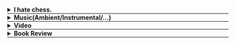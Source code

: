 <div style="border-bottom: 0.5px solid;">
  <details class="content-details" data-url="chess.html" data-type="html">
    <summary><b>I hate chess.</b></summary>
    <span class="content" style="display:block"></span>
  </details>
</div>

<div style="border-bottom: 0.5px solid;">
  <details class="content-details" data-url="music.html" data-type="html">
    <summary><b>Music(Ambient/Instrumental/...)</b></summary>
    <span class="content" style="font-size: 90%; display:block"></span>
  </details>
</div>

<div style="border-bottom: 0.5px solid;">
  <details class="content-details" data-url="video.html" data-type="html">
    <summary><b>Video</b></summary>
    <span class="content" style="display:block"></span>
  </details>
</div>

<div style="border-bottom: 0.5px solid;">
  <details class="content-details" data-url="review.html" data-type="html">
    <summary><b>Book Review</b></summary>
    <span class="content" style="font-size: 90%; display:block"></span>
  </details>
</div>

<script src="load.js"></script>


